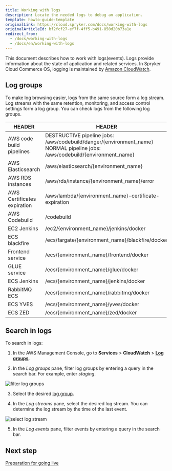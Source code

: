 ```yaml
---
title: Working with logs
description: Locate the needed logs to debug an application.
template: howto-guide-template
originalLink: https://cloud.spryker.com/docs/working-with-logs
originalArticleId: bf2fcf27-ef7f-4ff5-b491-850d20b73a1e
redirect_from:
  - /docs/working-with-logs
  - /docs/en/working-with-logs
---
```


This document describes how to work with logs(events). Logs provide information about the state of application and related services. In Spryker Cloud Commerce OS, logging is maintained by [Amazon CloudWatch](https://docs.aws.amazon.com/AmazonCloudWatch/latest/monitoring/WhatIsCloudWatch.html).


## Log groups

To make log browsing easier, logs from the same source form a log stream. Log streams with the same retention, monitoring, and access control settings form a log group. You can check logs from the following log groups.

| HEADER | HEADER |
| --- | --- |
| AWS code build pipelines | DESTRUCTIVE pipeline jobs: /aws/codebuild/danger/{environment_name} </br> NORMAL pipeline jobs: /aws/codebuild/{environment_name} |
| AWS Elasticsearch | /aws/elasticsearch/{environment_name} |
| AWS RDS instances | /aws/rds/instance/{environment_name}/error |
| AWS Certificates expiration | /aws/lambda/{environment_name}-certificate-expiration |
| AWS Codebuild | /codebuild |
| EC2 Jenkins | /ec2/{environment_name}/jenkins/docker |
| ECS blackfire | /ecs/fargate/{environment_name}/blackfire/docker |
| Frontend service | /ecs/{environment_name}/frontend/docker |
| GLUE service | /ecs/{environment_name}/glue/docker |
| ECS Jenkins | /ecs/{environment_name}/jenkins/docker |
| RabbitMQ ECS | /ecs/{environment_name}/rabbitmq/docker |
| ECS YVES | /ecs/{environment_name}/yves/docker |
| ECS ZED | /ecs/{environment_name}/zed/docker |

## Search in logs

To search in logs:

1. In the AWS Management Console, go to **Services** > **CloudWatch** > **[Log groups](http://console.aws.amazon.com/cloudwatch/home?region=eu-central-1#logsV2:log-groups)**.

2. In the *Log groups* pane, filter log groups by entering a query in the search bar. For example, enter *staging*.

![filter log groups](https://spryker.s3.eu-central-1.amazonaws.com/cloud-docs/Spryker+Cloud/Working+with+logs/filter-log-groups.png)

3. Select the desired [log group](#log-groups).

4. In the *Log streams* pane, select the desired log stream. You can determine the log stream by the time of the last event. 

![select log stream](https://spryker.s3.eu-central-1.amazonaws.com/cloud-docs/Spryker+Cloud/Working+with+logs/select-log-stream.png)

5. In the *Log events* pane, filter events by entering a query in the search bar. 


## Next step

[Preparation for going live](/docs/cloud/dev/spryker-cloud-commerce-os/preparation-for-going-live.html)



